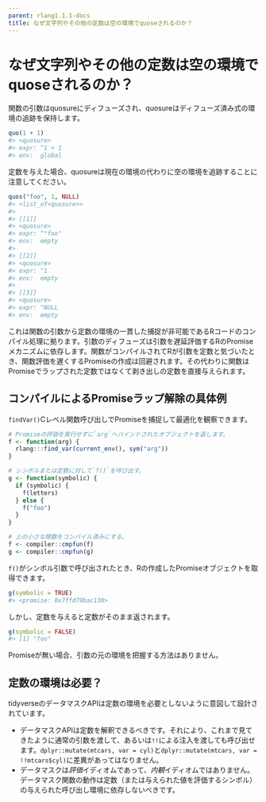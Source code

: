 ```yaml
---
parent: rlang1.1.1-docs
title: なぜ文字列やその他の定数は空の環境でquoseされるのか？
---
```


# なぜ文字列やその他の定数は空の環境でquoseされるのか？

関数の引数はquosureにディフューズされ、quosureはディフューズ済み式の環境の追跡を保持します。

```r
quo(1 + 1)
#> <quosure>
#> expr: ^1 + 1
#> env:  global
```

定数を与えた場合、quosureは現在の環境の代わりに空の環境を追跡することに注意してください。

```r
quos("foo", 1, NULL)
#> <list_of<quosure>>
#>
#> [[1]]
#> <quosure>
#> expr: ^"foo"
#> env:  empty
#>
#> [[2]]
#> <quosure>
#> expr: ^1
#> env:  empty
#>
#> [[3]]
#> <quosure>
#> expr: ^NULL
#> env:  empty
```

これは関数の引数から定数の環境の一貫した捕捉が非可能であるRコードのコンパイル処理に拠ります。引数のディフューズは引数を遅延評価するRのPromiseメカニズムに依存します。関数がコンパイルされてRが引数を定数と気づいたとき、関数評価を遅くするPromiseの作成は回避されます。その代わりに関数はPromiseでラップされた定数ではなくて剥き出しの定数を直接与えられます。

## コンパイルによるPromiseラップ解除の具体例

`findVar()`Cレベル関数呼び出しでPromiseを捕捉して最適化を観察できます。

```r
# Promiseの評価を実行せずに`arg`へバインドされたオブジェクトを返します。
f <- function(arg) {
  rlang:::find_var(current_env(), sym("arg"))
}

# シンボルまたは定数に対して`f()`を呼び出す。
g <- function(symbolic) {
  if (symbolic) {
    f(letters)
  } else {
    f("foo")
  }
}

# 上の小さな関数をコンパイル済みにする。
f <- compiler::cmpfun(f)
g <- compiler::cmpfun(g)
```

`f()`がシンボル引数で呼び出されたとき、Rの作成したPromiseオブジェクトを取得できます。

```r
g(symbolic = TRUE)
#> <promise: 0x7ffd79bac130>
```

しかし、定数を与えると定数がそのまま返されます。

```r
g(symbolic = FALSE)
#> [1] "foo"
```

Promiseが無い場合、引数の元の環境を把握する方法はありません。

## 定数の環境は必要？

tidyverseのデータマスクAPIは定数の環境を必要としないように意図して設計されています。

- データマスクAPIは定数を解釈できるべきです。それにより、これまで見てきたように通常の引数を渡して、あるいは`!!`による注入を渡しても呼び出せます。`dplyr::mutate(mtcars, var = cyl)`と`dplyr::mutate(mtcars, var = !!mtcars$cyl)`に差異があってはなりません。
- データマスクは*評価*イディオムであって、*内観*イディオムではありません。データマスク関数の動作は定数（または与えられた値を評価するシンボル）の与えられた呼び出し環境に依存しないべきです。
